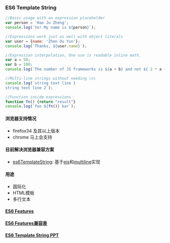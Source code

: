 ### ES6 Template String

```javascript
//Basic usage with an expression placeholder
var person = 'Hao Ju Zheng';
console.log(`Yo! My name is ${person}`);

//Expressions work just as well with object literals
var user = {name: 'Zhen Ou Yun'};
console.log(`Thanks, ${user.name}`);

//Expression interpolation, One use is readable inline math.
var a = 50;
var b = 100;
console.log(`The number of JS frameworks is ${a + b} and not ${ 2 * a +b }`);

//Multi-line strings without needing \n\
console.log(`string text line 1
string text line 2`);

//Function inside expressions
function fn() {return "result"}
console.log(`foo ${fn()} bar`);
```
#### 浏览器支持情况

- firefox34 及其以上版本
- chrome 马上会支持

#### 目前解决浏览器兼容方案

- [es6TemplateString][2]: 基于[ejs][0]和[multiline][1]实现

#### 用途

- 国际化
- HTML模板
- 多行文本

#### [ES6 Features][3]

#### [ES6 Features兼容表][4]

#### [ES6 Template String PPT][5]

[0]:https://github.com/tj/ejs
[1]:https://github.com/sindresorhus/multiline
[2]:https://github.com/hjzheng/es6TemplateString
[3]:https://github.com/lukehoban/es6features
[4]:https://kangax.github.io/compat-table/es6/
[5]:http://get-set.cn/CUF_PPTs/ES6_Template_String.html#/